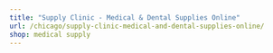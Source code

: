 ```yaml
---
title: "Supply Clinic - Medical & Dental Supplies Online"
url: /chicago/supply-clinic-medical-and-dental-supplies-online/
shop: medical supply
---
```


